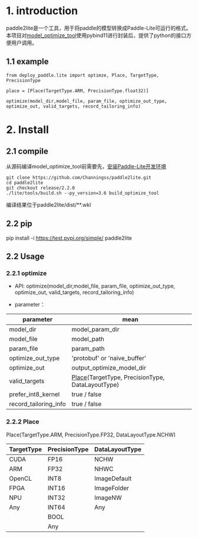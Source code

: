 # 1. introduction

paddle2lite是一个工具，用于将paddle的模型转换成Paddle-Lite可运行的格式。本项目对[model_optimize_tool](https://paddlepaddle.github.io/Paddle-Lite/v2.2.0/model_optimize_tool/)使用pybind11进行封装后，提供了python的接口方便用户调用。

## 1.1 example 
```
from deploy_paddle.lite import optimze, Place, TargetType, PrecisionType
   
place = [Place(TargetType.ARM, PrecisionType.float32)]
   
optimize(model_dir,model_file, param_file, optimize_out_type, optimize_out, valid_targets, record_tailoring_info)
```

# 2. Install

## 2.1 compile
从源码编译model_optimize_tool前需要先，[安装Paddle-Lite开发环境](https://paddlepaddle.github.io/Paddle-Lite/v2.2.0/source_compile/)

```
git clone https://github.com/Channingss/paddle2lite.git
cd paddle2lite
git checkout release/2.2.0
./lite/tools/build.sh --py_version=3.6 build_optimize_tool
```

编译结果位于paddle2lite/dist/**.wkl
## 2.2 pip 

pip install -i https://test.pypi.org/simple/ paddle2lite

## 2.2 Usage

### 2.2.1 optimize

- API:
optimize(model_dir,model_file, param_file, optimize_out_type, optimize_out, valid_targets, record_tailoring_info)

- parameter：

|parameter| mean|
|-|-|
|model_dir|model_param_dir|
|model_file|model_path|
|param_file|param_path|
|optimize_out_type|'protobuf' or 'naive_buffer'|
|optimize_out|output_optimize_model_dir|
|valid_targets| [Place](#Place)(TargetType, PrecisionType, DataLayoutType)|
|prefer_int8_kernel|true / false|
|record_tailoring_info|true / false|

### 2.2.2 Place

<a id='Place'>Place</a>(TargetType.ARM, PrecisionType.FP32, DataLayoutType.NCHW)

|TargetType|PrecisionType|DataLayoutType|
|-|-|-|
|CUDA|FP16|NCHW
|ARM|FP32|NHWC
|OpenCL|INT8|ImageDefault
|FPGA|INT16|ImageFolder
|NPU|INT32|ImageNW
|Any|INT64|Any
||BOOL|
||Any|

